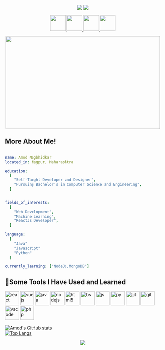 <div align="center">
  <img src="https://capsule-render.vercel.app/api?type=waving&animation=fadeIn&theme=radical&height=220&section=header&text=I%20am%20Amod%20Nagbhidkar!😎&fontSize=50"/>
  <img src="https://capsule-render.vercel.app/api?type=waving&theme=radical&height=50&text=Lets%20connect%20and%20have%20a%20chat!&fontSize=30"/>
</div>

<p align="center" class="socials" style="">
  <a href="https://www.instagram.com/amodn__008/?hl=en">
     <img height="50" src="https://user-images.githubusercontent.com/89328894/210178927-d166ecda-9976-42dc-8f1d-68c8b5c8477e.png"/>
  </a>
  <a href="https://www.linkedin.com/in/amod-nagbhidkar-53381a21b/">
     <img height="50" src="https://user-images.githubusercontent.com/89328894/210179004-ac36072f-3858-4099-beb7-d2f080b3c2cf.png"/>
  </a>
  <a href="mailto:amodnagbhidkar08@gmail.com">
     <img height="50" src="https://user-images.githubusercontent.com/89328894/210179147-9256e6b6-a550-47d9-bbfe-9dd81ba22c85.png"/>
  </a>
<!--   <a href="https://twitter.com/amodn_08">
     <img height="50" src="https://user-images.githubusercontent.com/89328894/210179231-306981d3-bc47-433f-8e9b-c26418c8514d.png"/>
  </a> -->
  <a href="https://discord.com/channels/@me">
     <img height="50" src="https://user-images.githubusercontent.com/89328894/210180161-bb7d70de-7437-458e-b57e-d34ed6930374.png"/>
  </a>
</p>

<div align="center">
  <img height="300" width="500" src="https://media.giphy.com/media/qgQUggAC3Pfv687qPC/giphy.gif"/>
</div>

<h2>More About Me!</h2>

```yaml

name: Amod Nagbhidkar
located_in: Nagpur, Maharashtra

education:
  [
    "Self-Taught Developer and Designer",
    "Pursuing Bachelor's in Computer Science and Engineering",
  ]


fields_of_interests:
  [
    "Web Development",
    "Machine Learning",
    "ReactJs Developer",
  ]

language:
  [
    "Java"
    "Javascript"
    "Python"
  ]
  
currently_learning: ["NodeJs,MongoDB"]
```
<h2> 🚀Some Tools I Have Used and Learned</h2>
<p align="left">
<img src="https://cdn.jsdelivr.net/gh/devicons/devicon/icons/react/react-original.svg" alt="react" width="45" height="45"/>
<img src="https://cdn.jsdelivr.net/gh/devicons/devicon/icons/vuejs/vuejs-original.svg" alt="vuejs" width="45" height="45"/>
<img src="https://cdn.jsdelivr.net/gh/devicons/devicon/icons/java/java-plain.svg" alt="java" width="45" height="45"/>
<img src="https://cdn.jsdelivr.net/gh/devicons/devicon/icons/nodejs/nodejs-original.svg" alt="nodejs" width="45" height="45"/>
<img src="https://cdn.jsdelivr.net/gh/devicons/devicon/icons/html5/html5-original.svg" alt="html5" width="45" height="45"/>
<img src="https://cdn.jsdelivr.net/gh/devicons/devicon/icons/bootstrap/bootstrap-original.svg" alt="bs" width="45" height="45"/>
<img src="https://cdn.jsdelivr.net/gh/devicons/devicon/icons/javascript/javascript-original.svg" alt="js" width="45" height="45"/>
<!-- <img src="https://cdn.jsdelivr.net/gh/devicons/devicon/icons/npm/npm-original.svg" alt="npm" width="45" height="45"/> -->
<img src="https://cdn.jsdelivr.net/gh/devicons/devicon/icons/python/python-original.svg" alt="py" width="45" height="45"/>
<img src="https://cdn.jsdelivr.net/gh/devicons/devicon/icons/git/git-original.svg" alt="git" width="45" height="45"/>
<img src="https://cdn.jsdelivr.net/gh/devicons/devicon/icons/tensorflow/tensorflow-original.svg" alt="git" width="45" height="45"/>
<img src="https://cdn.jsdelivr.net/gh/devicons/devicon/icons/vscode/vscode-original.svg" alt="vscode" width="45" height="45"/>
<img src="https://cdn.jsdelivr.net/gh/devicons/devicon/icons/php/php-original.svg" alt="php" width="45" height="45"/>
</p>


[![Amod's GitHub stats](https://github-readme-stats.vercel.app/api?username=amodn08&show_icons=true&theme=radical&hide=issues,stars&count_private=true)](https://github.com/amodn08/github-readme-stats)
<a></br></a>
[![Top Langs](https://github-readme-stats.vercel.app/api/top-langs/?username=amodn08&layout=compact&theme=radical)](https://github.com/amodn08/github-readme-stats)

<div align="center">
  <img src="https://capsule-render.vercel.app/api?type=waving&animation=fadeIn&theme=radical&height=220&section=header&text=Thank%20You!&fontSize=60"/>
</div>
